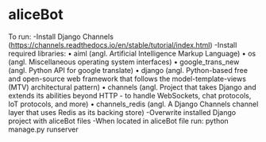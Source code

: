 # aliceBot
To run:
-Install Django Channels (https://channels.readthedocs.io/en/stable/tutorial/index.html)
-Install required libraries:
•	aiml (angl. Artificial Intelligence Markup Language)
•	os (angl. Miscellaneous operating system interfaces)
•	google_trans_new (angl. Python API for google translate)
•	django (angl. Python-based free and open-source web framework that follows the model-template-views (MTV) architectural pattern)
•	channels (angl. Project that takes Django and extends its abilities beyond HTTP - to handle WebSockets, chat protocols, IoT protocols, and more)
•	channels_redis (angl. A Django Channels channel layer that uses Redis as its backing store)
-Overwrite installed Django project with aliceBot files
-When located in aliceBot file run: python manage.py runserver

